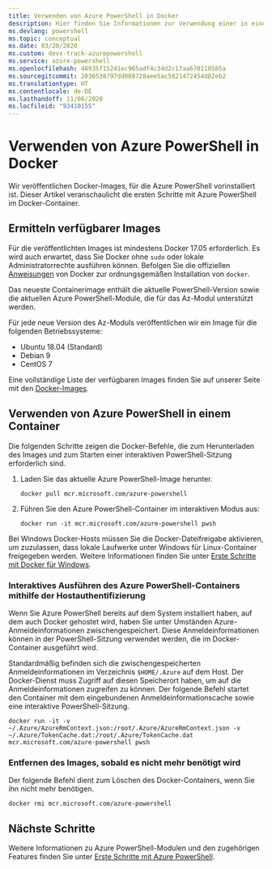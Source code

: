 ```yaml
---
title: Verwenden von Azure PowerShell in Docker
description: Hier finden Sie Informationen zur Verwendung einer in einem Docker-Image vorinstallierten Azure PowerShell-Instanz.
ms.devlang: powershell
ms.topic: conceptual
ms.date: 03/20/2020
ms.custom: devx-track-azurepowershell
ms.service: azure-powershell
ms.openlocfilehash: 48935f15241ec965adf4c34d2c17aa670110585a
ms.sourcegitcommit: 2036538797dd088728aee5ac5021472454d82eb2
ms.translationtype: HT
ms.contentlocale: de-DE
ms.lasthandoff: 11/06/2020
ms.locfileid: "93410155"
---
```

# <a name="using-azure-powershell-in-docker"></a>Verwenden von Azure PowerShell in Docker

Wir veröffentlichen Docker-Images, für die Azure PowerShell vorinstalliert ist. Dieser Artikel veranschaulicht die ersten Schritte mit Azure PowerShell im Docker-Container.

## <a name="finding-available-images"></a>Ermitteln verfügbarer Images

Für die veröffentlichten Images ist mindestens Docker 17.05 erforderlich. Es wird auch erwartet, dass Sie Docker ohne `sudo` oder lokale Administratorrechte ausführen können. Befolgen Sie die offiziellen [Anweisungen][install] von Docker zur ordnungsgemäßen Installation von `docker`.

Das neueste Containerimage enthält die aktuelle PowerShell-Version sowie die aktuellen Azure PowerShell-Module, die für das Az-Modul unterstützt werden.

Für jede neue Version des Az-Moduls veröffentlichen wir ein Image für die folgenden Betriebssysteme:

- Ubuntu 18.04 (Standard)
- Debian 9
- CentOS 7

Eine vollständige Liste der verfügbaren Images finden Sie auf unserer Seite mit den [Docker-Images][az image].

## <a name="using-azure-powershell-in-a-container"></a>Verwenden von Azure PowerShell in einem Container

Die folgenden Schritte zeigen die Docker-Befehle, die zum Herunterladen des Images und zum Starten einer interaktiven PowerShell-Sitzung erforderlich sind.

1. Laden Sie das aktuelle Azure PowerShell-Image herunter.

   ```console
   docker pull mcr.microsoft.com/azure-powershell
   ```

1. Führen Sie den Azure PowerShell-Container im interaktiven Modus aus:

   ```console
   docker run -it mcr.microsoft.com/azure-powershell pwsh
   ```

Bei Windows Docker-Hosts müssen Sie die Docker-Dateifreigabe aktivieren, um zuzulassen, dass lokale Laufwerke unter Windows für Linux-Container freigegeben werden. Weitere Informationen finden Sie unter [Erste Schritte mit Docker für Windows][file-sharing].

### <a name="run-the-azure-powershell-container-interactively-using-host-authentication"></a>Interaktives Ausführen des Azure PowerShell-Containers mithilfe der Hostauthentifizierung

Wenn Sie Azure PowerShell bereits auf dem System installiert haben, auf dem auch Docker gehostet wird, haben Sie unter Umständen Azure-Anmeldeinformationen zwischengespeichert. Diese Anmeldeinformationen können in der PowerShell-Sitzung verwendet werden, die im Docker-Container ausgeführt wird.

Standardmäßig befinden sich die zwischengespeicherten Anmeldeinformationen im Verzeichnis `$HOME/.Azure` auf dem Host. Der Docker-Dienst muss Zugriff auf diesen Speicherort haben, um auf die Anmeldeinformationen zugreifen zu können. Der folgende Befehl startet den Container mit dem eingebundenen Anmeldeinformationscache sowie eine interaktive PowerShell-Sitzung.

```console
docker run -it -v ~/.Azure/AzureRmContext.json:/root/.Azure/AzureRmContext.json -v ~/.Azure/TokenCache.dat:/root/.Azure/TokenCache.dat mcr.microsoft.com/azure-powershell pwsh
```

### <a name="remove-the-image-when-no-longer-needed"></a>Entfernen des Images, sobald es nicht mehr benötigt wird

Der folgende Befehl dient zum Löschen des Docker-Containers, wenn Sie ihn nicht mehr benötigen.

```console
docker rmi mcr.microsoft.com/azure-powershell
```

## <a name="next-steps"></a>Nächste Schritte

Weitere Informationen zu Azure PowerShell-Modulen und den zugehörigen Features finden Sie unter [Erste Schritte mit Azure PowerShell](get-started-azureps.md).

<!-- link references -->
[install]: https://docs.docker.com/engine/installation/
[powershell image]: https://hub.docker.com/_/microsoft-powershell
[az image]: https://hub.docker.com/_/microsoft-azure-powershell
[file-sharing]: https://docs.docker.com/docker-for-windows/#file-sharing
